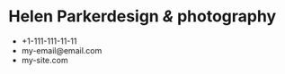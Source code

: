 <div class="container">
  <div class="card">
    <div class="front">
      <div class="logo"><span></span></div>
    </div>
    <div class="back">
      <h1>Helen Parker<span>design <i>&</i> photography</span></h1>
      <ul>
        <li>+1-111-111-11-11</li>
        <li>my-email@email.com</li>
        <li>my-site.com</li>
        </ul>
    </div>
    </div>
  </div>
